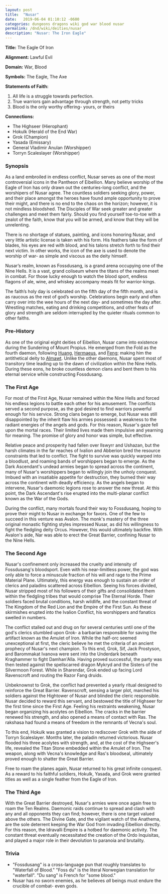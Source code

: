 ```yaml
---
layout: post
title:  "Nusar"
date:   2019-06-04 01:10:12 -0600
categories: dungeons dragons wiki god war blood nusar
permalink: /dnd/wiki/deities/nusar
description: "Nusar: The Iron Eagle"
---
```


**Title:** The Eagle Of Iron

**Alignment:** Lawful Evil

**Domain:** War, Blood

**Symbols:** The Eagle, The Axe

**Statements of Faith:**

1. All life is a struggle towards perfection.
2. True warriors gain advantage through strength, not petty tricks
3. Blood is the only worthy offering- yours, or theirs

**Connections:**

- The Highseer (Hierophant)
- Hokulk (Herald of the End War)
- Grok (Champion)
- Yasada (Emissary)
- General Vladimir Anulan (Worshipper)
- Torryn Scaleslayer (Worshipper)

### Synopsis

As a land embroiled in endless conflict, Nusar serves as one of the most controversial icons in the Pantheon of Eibellion.
Many believe worship of the Eagle of Iron has only drawn out the centuries-long conflict, and the worshipers of Nusar agree.
The countless soldiers seeking glory, power, and their place amongst the heroes have found ample opportunity to prove their might, and there is no end to the chaos on the horizon; however, it is not mindless bloodshed.
The Disciples of War seek greater and greater challenges and meet them fairly.
Should you find yourself toe-to-toe with a zealot of the faith, know that you will be armed, and know that they will be unrelenting.

There is no shortage of statues, painting, and icons honoring Nusar, and very little artistic license is taken with his form.
His feathers take the form of blades, his eyes are red with blood, and his talons stretch forth to find their next victim.
In other works, the icon of the axe is used to denote the worship of war- as simple and viscous as the deity himself.

Nusar’s realm, known as Fossdusang, is a grand arena occupying one of the Nine Hells.
It is a vast, grand coliseum where the titans of the realms meet in combat.
For those lucky enough to watch the blood sport, endless flagons of ale, wine, and whiskey accompany meals fit for warrior-kings.

The faith’s holy day is celebrated on the fifth day of the fifth month, and is as raucous as the rest of god’s worship.
Celebrations begin early and often carry over into the wee hours of the next day- and sometimes the day after.
Wrestling matches, eating and drinking competitions, and other feats of glory and strength are seldom interrupted by the quieter rituals common to other faiths.

### Pre-History

As one of the original eight deities of Eibellion, Nusar came into existence during the Sundering of Mount Propius.
He emerged from the Fold as the fourth daemon, following [Huang](/dnd/wiki/deities/huang), [Hermaeus](/dnd/wiki/deities/hermaeus), and [Feng](/dnd/wiki/deities/feng); making him the antithetical deity to [Almawt](/dnd/wiki/deities/almawt).
Unlike the other daemons, Nusar spent most of transitory time leading up to the dawn of civilization within the Nine Hells.
During these eons, he broke countless demon clans and bent them to his eternal service while constructing Fossdusang.

### The First Age

For most of the First Age, Nusar remained within the Nine Hells and forced his endless legions to battle each other for his amusement.
The conflicts served a second purpose, as the god desired to find warriors powerful enough for his service.
Strong clans began to emerge, but Nusar was still disappointed by the inherit flaw his armies possessed: a weakness to the radiant energies of the angels and gods.
For this reason, Nusar's gaze fell upon the mortal races.
Their limited lives made them impulsive and yearning for meaning.
The promise of glory and honor was simple, but effective.

Relative peace and prosperity had fallen over Ilswyrr and Ushazan, but the harsh climates in the far reaches of Ivalion and Abberion bred the resource constraints that led to conflict.
The fight to survive was quickly warped into a bloodlust, and roaming bands of worshippers began to emerge.
As the Dark Ascendant's undead armies began to spread across the continent, many of Nusar's worshippers began to willingly join the unholy conquest.
Imbued with an insatiable appetite for destruction, they burned their way across the continent with deadly efficiency.
As the angels began to intervene, Nusar's daemonic legions rose to answer the new threat.
At this point, the Dark Ascendant's rise erupted into the multi-planar conflict known as the War of the Gods.

During the conflict, many mortals found their way to Fossdusang, hoping to prove their might to Nusar in exchange for favors.
One of the few to succeed in this venture was Avalon.
The monk's mastery of the three original monastic fighting styles impressed Nusar, as did his willingness to fight the fledgling deity Orcus.
However, this would ultimately backfire.
With Avalon's aide, Nar was able to erect the Great Barrier, confining Nusar to the Nine Hells.

### The Second Age

Nusar's confinement only increased the cruelty and intensity of Fossdusang's bloodsport.
Even with his near-limitless power, the god was only able to force a minuscule fraction of his will and rage to the Prime Material Plane.
Ultimately, this energy was enough to sustain an order of clerics and paladins scattered across Eibellion.
Seeing his forces divided, Nusar stripped most of his followers of their gifts and consolidated them within the fledgling tribes that would comprise The Eternal Horde.
Their soldiers faced brutal conditions, harsh wildlife, and the constant threat of The Kingdom of the Red Lion and the Empire of the First Sun.
As these skirmishes erupted into the Ivalion Conflict, his worshippers and fanatics swelled in numbers.

The conflict stalled out and drug on for several centuries until one of the god's clerics stumbled upon Grok- a barbarian responsible for saving the artifact known as the Amulet of Iron.
While the half-orc seemed unexceptional at first, the cleric believe he met the criteria of an ancient prophecy of Nusar's next champion.
To this end, Grok, Sif, Jack Prostyson, and Barommakat Ivanova were sent into the Underdark beneath Kraghammer to fight Damhan'Alla.
Having proved successful, the party was then tested against the spellscarred dragon Mykryd and the Sisters of the Silvermoon Forest.
While in Sharendar, Grok ended up facing Lord Ravenscroft and routing the Razor Fang druids.

Unbeknownst to Grok, the conflict had prevented a yearly ritual designed to reinforce the Great Barrier.
Ravenscroft, sensing a larger plot, marched his soldiers against the Hightower of Nusar and blinded the cleric responsible.
Nusar decided to reward this servant, and bestowed the title of Highseer for the first time since the First Age.
Feeling his restraints weakening, Nusar began organizing his acolytes on Eibellion.
The cracks in the barrier renewed his strength, and also opened a means of contact with Ras.
The rakshasa had found a means of freedom in the remnants of Vecna's soul.

To this end, Hokulk was granted a vision to rediscover Grok with the aide of Torryn Scaleslayer.
Months later, the paladin returned victorious.
Nusar flooded his three acolytes with strength, and, at the cost of the Highseer's life, revealed the Titan Stone embedded within the Amulet of Iron.
The weapon, along with Vecna's knowledge and Ras's bloodseal, ultimately proved enough to shatter the Great Barrier.

Free to roam the planes again, Nusar returned to his great infinite conquest.
As a reward to his faithful soldiers, Hokulk, Yasada, and Grok were granted titles as well as a single feather from the Eagle of Iron.

### The Third Age

With the Great Barrier destroyed, Nusar's armies were once again free to roam the Ten Realms.
Daemonic raids continue to spread and clash with any and all opponents they can find; however, there is one target valued above the others.
The Divine Gate, and the vigilant watch of the Anathema, are the sole deterrent keeping the War God from invading Eibellion directly.
For this reason, the Idravalli Empire is a hotbed for daemonic activity.
The constant threat eventually necessitated the creation of the Ordo Inquisitas, and played a major role in their devolution to paranoia and brutality.

### Trivia

- "Fossdusang" is a cross-language pun that roughly translates to "Waterfall of Blood."
  "Foss du" is the literal Norwegian translation for "waterfall".
  "Du sang" is French for "some blood."
- Nusar has no sworn enemies, as he believes *all* beings must endure the crucible of combat- even gods.

